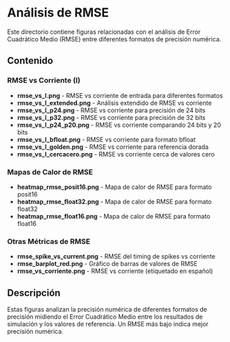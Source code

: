 # Análisis de RMSE

Este directorio contiene figuras relacionadas con el análisis de Error Cuadrático Medio (RMSE) entre diferentes formatos de precisión numérica.

## Contenido

### RMSE vs Corriente (I)
- **rmse_vs_I.png** - RMSE vs corriente de entrada para diferentes formatos
- **rmse_vs_I_extended.png** - Análisis extendido de RMSE vs corriente
- **rmse_vs_I_p24.png** - RMSE vs corriente para precisión de 24 bits
- **rmse_vs_I_p32.png** - RMSE vs corriente para precisión de 32 bits
- **rmse_vs_I_p24_p20.png** - RMSE vs corriente comparando 24 bits y 20 bits
- **rmse_vs_I_bfloat.png** - RMSE vs corriente para formato bfloat
- **rmse_vs_I_golden.png** - RMSE vs corriente para referencia dorada
- **rmse_vs_I_cercacero.png** - RMSE vs corriente cerca de valores cero

### Mapas de Calor de RMSE
- **heatmap_rmse_posit16.png** - Mapa de calor de RMSE para formato posit16
- **heatmap_rmse_float32.png** - Mapa de calor de RMSE para formato float32
- **heatmap_rmse_float16.png** - Mapa de calor de RMSE para formato float16

### Otras Métricas de RMSE
- **rmse_spike_vs_current.png** - RMSE del timing de spikes vs corriente
- **rmse_barplot_red.png** - Gráfico de barras de valores de RMSE
- **rmse_vs_corriente.png** - RMSE vs corriente (etiquetado en español)

## Descripción

Estas figuras analizan la precisión numérica de diferentes formatos de precisión midiendo el Error Cuadrático Medio entre los resultados de simulación y los valores de referencia. Un RMSE más bajo indica mejor precisión numérica. 